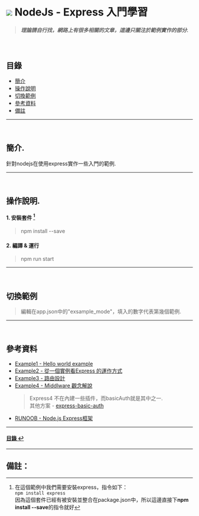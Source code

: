 # ![](https://drive.google.com/uc?id=10INx5_pkhMcYRdx_OO4rXNXxcsvPtBYq) NodeJs - Express 入門學習
> ##### 理論請自行找，網路上有很多相關的文章，這邊只關注於範例實作的部分.

<br>

<!--ts-->
## 目錄
* [簡介](#簡介)
* [操作說明](#操作說明)
* [切換範例](#切換範例)
* [參考資料](#參考資料)
* [備註](#備註)
<!--te-->

---
<br>

## 簡介.
針對nodejs在使用express實作一些入門的範例.

---
<br>

## 操作說明.
#### 1. 安裝套件 [^1]
> npm install --save

#### 2. 編譯 & 運行
> npm run start

---
<br>

## 切換範例
> 編輯在app.json中的"exsample_mode"，填入的數字代表第幾個範例.

---
<br>

## 參考資料
* [Example1 - Hello world example](https://expressjs.com/en/starter/hello-world.html) <br>
* [Example2 - 從一個實例看Express 的運作方式](https://medium.com/web-design-zone/%E5%BE%9Enode-js-%E5%BE%9E%E4%B8%80%E5%80%8B%E5%AF%A6%E4%BE%8B%E7%9C%8Bexpress-%E7%9A%84%E9%81%8B%E4%BD%9C%E6%96%B9%E5%BC%8F-7c61cdd477f5) <br>
* [Example3 - 路由設計](https://ithelp.ithome.com.tw/articles/10307712) <br>
* [Example4 - Middlware 觀念解說](https://www.jollen.org/blog/2013/11/expressjs-middleware.html) <br>
  > Express4 不在內建一些插件，而basicAuth就是其中之一. <br>
  > 其他方案 - [express-basic-auth](https://www.npmjs.com/package/express-basic-auth) <br>
* [RUNOOB - Node.js Express框架](https://www.runoob.com/nodejs/nodejs-express-framework.html) <br>

---
<!--ts-->
#### [目錄 ↩](#目錄)
<!--te-->
---
## 備註：

[^1]: 在這個範例中我們需要安裝express，指令如下：<br>
`npm install express` <br>
因為這個套件已經有被安裝並整合在package.json中，所以這邊直接下**npm install --save**的指令就好